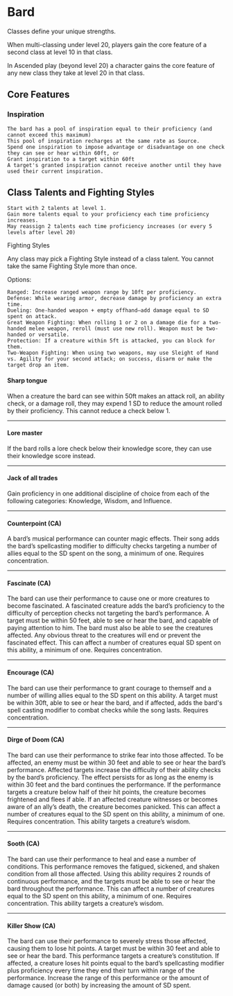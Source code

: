 # Bard

Classes define your unique strengths.

When multi-classing under level 20, players gain the core feature of a second class at level 10 in that class.

In Ascended play (beyond level 20) a character gains the core feature of any new class they take at level 20 in that class.

## Core Features

### Inspiration

    The bard has a pool of inspiration equal to their proficiency (and cannot exceed this maximum)
    This pool of inspiration recharges at the same rate as Source.
    Spend one inspiration to impose advantage or disadvantage on one check they can see or hear within 60ft, or
    Grant inspiration to a target within 60ft
    A target's granted inspiration cannot receive another until they have used their current inspiration.


## Class Talents and Fighting Styles

    Start with 2 talents at level 1.
    Gain more talents equal to your proficiency each time proficiency increases.
    May reassign 2 talents each time proficiency increases (or every 5 levels after level 20)

Fighting Styles

Any class may pick a Fighting Style instead of a class talent. You cannot take the same Fighting Style more than once.

Options:

    Ranged: Increase ranged weapon range by 10ft per proficiency.
    Defense: While wearing armor, decrease damage by proficiency an extra time.
    Dueling: One-handed weapon + empty offhand—add damage equal to SD spent on attack.
    Great Weapon Fighting: When rolling 1 or 2 on a damage die for a two-handed melee weapon, reroll (must use new roll). Weapon must be two-handed or versatile.
    Protection: If a creature within 5ft is attacked, you can block for them.
    Two-Weapon Fighting: When using two weapons, may use Sleight of Hand vs. Agility for your second attack; on success, disarm or make the target drop an item.



#### Sharp tongue
When a creature the bard can see within 50ft makes an attack roll, an ability check, or a damage roll, they may expend 1 SD to reduce the amount rolled by their proficiency. This cannot reduce a check below 1.

---

#### Lore master
If the bard rolls a lore check below their knowledge score, they can use their knowledge score instead.

---

#### Jack of all trades
Gain proficiency in one additional discipline of choice from each of the following categories: Knowledge, Wisdom, and Influence.

---

#### Counterpoint (CA)
A bard’s musical performance can counter magic effects. Their song adds the bard’s spellcasting modifier to difficulty checks targeting a number of allies equal to the SD spent on the song, a minimum of one. Requires concentration.

---

#### Fascinate (CA)
The bard can use their performance to cause one or more creatures to become fascinated. A fascinated creature adds the bard’s proficiency to the difficulty of perception checks not targeting the bard’s performance. A target must be within 50 feet, able to see or hear the bard, and capable of paying attention to him. The bard must also be able to see the creatures affected. Any obvious threat to the creatures will end or prevent the fascinated effect. This can affect a number of creatures equal SD spent on this ability, a minimum of one. Requires concentration.

---

#### Encourage (CA)
The bard can use their performance to grant courage to themself and a number of willing allies equal to the SD spent on this ability. A target must be within 30ft, able to see or hear the bard, and if affected, adds the bard's spell casting modifier to combat checks while the song lasts. Requires concentration.

---

#### Dirge of Doom (CA)
The bard can use their performance to strike fear into those affected. To be affected, an enemy must be within 30 feet and able to see or hear the bard’s performance. Affected targets increase the difficulty of their ability checks by the bard’s proficiency. The effect persists for as long as the enemy is within 30 feet and the bard continues the performance. If the performance targets a creature below half of their hit points, the creature becomes frightened and flees if able. If an affected creature witnesses or becomes aware of an ally’s death, the creature becomes panicked. This can affect a number of creatures equal to the SD spent on this ability, a minimum of one. Requires concentration. This ability targets a creature’s wisdom.

---

#### Sooth (CA)
The bard can use their performance to heal and ease a number of conditions. This performance removes the fatigued, sickened, and shaken condition from all those affected. Using this ability requires 2 rounds of continuous performance, and the targets must be able to see or hear the bard throughout the performance. This can affect a number of creatures equal to the SD spent on this ability, a minimum of one. Requires concentration. This ability targets a creature’s wisdom.

---

#### Killer Show (CA)
The bard can use their performance to severely stress those affected, causing them to lose hit points. A target must be within 30 feet and able to see or hear the bard. This performance targets a creature’s constitution. If affected, a creature loses hit points equal to the bard’s spellcasting modifier plus proficiency every time they end their turn within range of the performance. Increase the range of this performance or the amount of damage caused (or both) by increasing the amount of SD spent.
